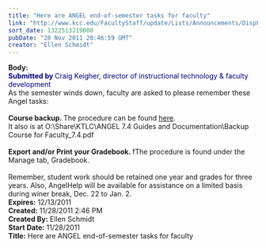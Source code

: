 ```yaml
---
title: "Here are ANGEL end-of-semester tasks for faculty"
link: "http://www.kcc.edu/FacultyStaff/update/Lists/Announcements/DispForm.aspx?ID=528"
sort_date: 1322513219000
pubDate: "28 Nov 2011 20:46:59 GMT"
creator: "Ellen Schmidt"
---
```


<div><b>Body:</b> <div class=ExternalClass2C907F63DB584CA9B152DE42B7AFE422><div><font color="#000080"><strong>Submitted by </strong>Craig Keigher, director of instructional technology &amp; faculty development<br></font></div>
<div>As the semester winds down, faculty are asked to please remember these Angel tasks:</div>
<div><br><strong>Course backup. </strong>The procedure can be found <a href="http://online.kcc.edu/AngelUploads/Content/USER-75920059-1a9c-4441-9d41-41807640ded9/_assoc/E5244D8B4A7B4BFE9DE5750FFD8BC7DF/Backup_your_course_7_4.pdf">here</a>.<br>It also is at O:\Share\KTLC\ANGEL 7.4 Guides and Documentation\Backup Course for Faculty_7.4.pdf</div>
<div><br><strong>Export and/or Print your Gradebook. </strong>fThe procedure is found under the Manage tab, Gradebook.</div>
<div><br>Remember, student work should be retained one year and grades for three years. Also, AngelHelp will be available for assistance on a limited basis during winer break, Dec. 22 to Jan. 2.<br></div></div></div>
<div><b>Expires:</b> 12/13/2011</div>
<div><b>Created:</b> 11/28/2011 2:46 PM</div>
<div><b>Created By:</b> Ellen Schmidt</div>
<div><b>Start Date:</b> 11/28/2011</div>
<div><b>Title:</b> Here are ANGEL end-of-semester tasks for faculty</div>
